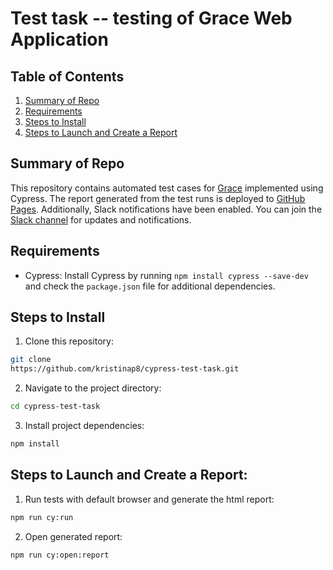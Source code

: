 # Test task -- testing of Grace Web Application

## Table of Contents

1. [Summary of Repo](#summary-of-repo)
2. [Requirements](#requirements)
3. [Steps to Install](#steps-to-install)
4. [Steps to Launch and Create a Report](#steps-to-launch-and-create-a-report)

## Summary of Repo

This repository contains automated test cases for [Grace](https://dev-admin.grace-technology.io/) implemented using Cypress. 
The report generated from the test runs is deployed to [GitHub Pages](https://kristinap8.github.io/cypress-test-task/).
Additionally, Slack notifications have been enabled. You can join the [Slack channel]((https://join.slack.com/t/grace-report/shared_invite/zt-2eqkl5b1u-pNvms2H26ao71Yb00DRb0w)) for updates and notifications.

## Requirements

- Cypress: Install Cypress by running `npm install cypress --save-dev` and check the `package.json` file for additional dependencies.

## Steps to Install

1. Clone this repository:

```bash
git clone
https://github.com/kristinap8/cypress-test-task.git
```

2. Navigate to the project directory:

```bash
cd cypress-test-task
```

3. Install project dependencies:

```bash
npm install
```

## Steps to Launch and Create a Report:

1. Run tests with default browser and generate the html report:

```bash
npm run cy:run
```

2. Open generated report:

```bash
npm run cy:open:report
```
